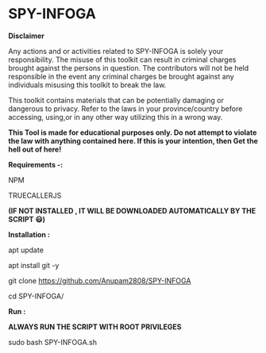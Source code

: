 # SPY-INFOGA
**Disclaimer**

Any actions and or activities related to SPY-INFOGA is solely your responsibility. The misuse of this toolkit can result in criminal charges brought against the persons in question. The contributors will not be held responsible in the event any criminal charges be brought against any individuals misusing this toolkit to break the law.

This toolkit contains materials that can be potentially damaging or dangerous to privacy. Refer to the laws in your province/country before accessing, using,or in any other way utilizing this in a wrong way.

**This Tool is made for educational purposes only. Do not attempt to violate the law with anything contained here. If this is your intention, then Get the hell out of here!**

**Requirements -:**

NPM 

TRUECALLERJS 

**(IF NOT INSTALLED , IT WILL BE DOWNLOADED AUTOMATICALLY BY THE SCRIPT 😃)**


**Installation :**

apt update

apt install git -y

git clone https://github.com/Anupam2808/SPY-INFOGA

cd SPY-INFOGA/

**Run :**

**ALWAYS RUN THE SCRIPT WITH ROOT PRIVILEGES**

sudo bash SPY-INFOGA.sh



